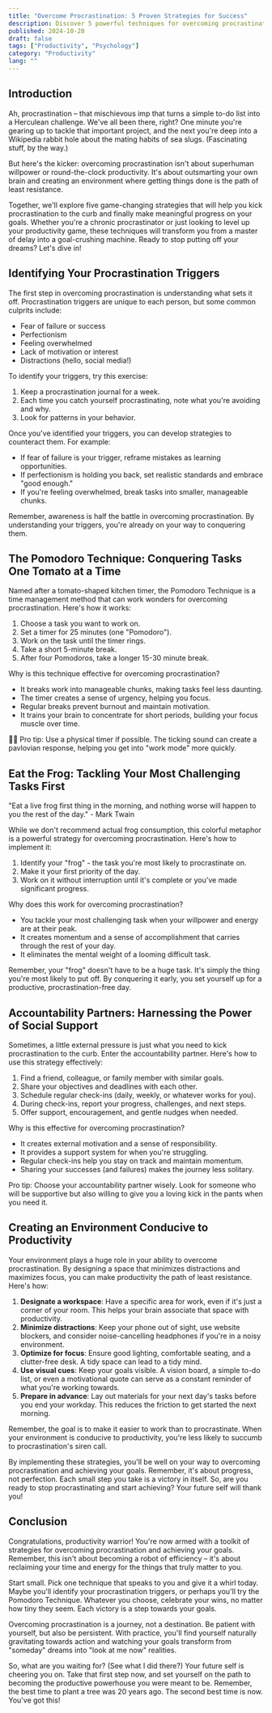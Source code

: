 ```yaml
---
title: "Overcome Procrastination: 5 Proven Strategies for Success"
description: Discover 5 powerful techniques for overcoming procrastination and achieving your goals. Learn how to boost productivity and finally conquer your to-do list!
published: 2024-10-20
draft: false
tags: ["Productivity", "Psychology"]
category: "Productivity"
lang: ""
---
```



## Introduction

Ah, procrastination – that mischievous imp that turns a simple to-do list into a Herculean challenge. We've all been there, right? One minute you're gearing up to tackle that important project, and the next you're deep into a Wikipedia rabbit hole about the mating habits of sea slugs. (Fascinating stuff, by the way.)

But here's the kicker: overcoming procrastination isn't about superhuman willpower or round-the-clock productivity. It's about outsmarting your own brain and creating an environment where getting things done is the path of least resistance.


Together, we'll explore five game-changing strategies that will help you kick procrastination to the curb and finally make meaningful progress on your goals. Whether you're a chronic procrastinator or just looking to level up your productivity game, these techniques will transform you from a master of delay into a goal-crushing machine. Ready to stop putting off your dreams? Let's dive in!

## Identifying Your Procrastination Triggers

The first step in overcoming procrastination is understanding what sets it off. Procrastination triggers are unique to each person, but some common culprits include:

- Fear of failure or success
- Perfectionism
- Feeling overwhelmed
- Lack of motivation or interest
- Distractions (hello, social media!)

To identify your triggers, try this exercise:

1. Keep a procrastination journal for a week.
2. Each time you catch yourself procrastinating, note what you're avoiding and why.
3. Look for patterns in your behavior.

Once you've identified your triggers, you can develop strategies to counteract them. For example:

- If fear of failure is your trigger, reframe mistakes as learning opportunities.
- If perfectionism is holding you back, set realistic standards and embrace "good enough."
- If you're feeling overwhelmed, break tasks into smaller, manageable chunks.

Remember, awareness is half the battle in overcoming procrastination. By understanding your triggers, you're already on your way to conquering them.

## The Pomodoro Technique: Conquering Tasks One Tomato at a Time

Named after a tomato-shaped kitchen timer, the Pomodoro Technique is a time management method that can work wonders for overcoming procrastination. Here's how it works:

1. Choose a task you want to work on.
2. Set a timer for 25 minutes (one "Pomodoro").
3. Work on the task until the timer rings.
4. Take a short 5-minute break.
5. After four Pomodoros, take a longer 15-30 minute break.

Why is this technique effective for overcoming procrastination?

- It breaks work into manageable chunks, making tasks feel less daunting.
- The timer creates a sense of urgency, helping you focus.
- Regular breaks prevent burnout and maintain motivation.
- It trains your brain to concentrate for short periods, building your focus muscle over time.

💁‍♀️ Pro tip: Use a physical timer if possible. The ticking sound can create a pavlovian response, helping you get into "work mode" more quickly.

## Eat the Frog: Tackling Your Most Challenging Tasks First

"Eat a live frog first thing in the morning, and nothing worse will happen to you the rest of the day." - Mark Twain

While we don't recommend actual frog consumption, this colorful metaphor is a powerful strategy for overcoming procrastination. Here's how to implement it:

1. Identify your "frog" - the task you're most likely to procrastinate on.
2. Make it your first priority of the day.
3. Work on it without interruption until it's complete or you've made significant progress.

Why does this work for overcoming procrastination?

- You tackle your most challenging task when your willpower and energy are at their peak.
- It creates momentum and a sense of accomplishment that carries through the rest of your day.
- It eliminates the mental weight of a looming difficult task.

Remember, your "frog" doesn't have to be a huge task. It's simply the thing you're most likely to put off. By conquering it early, you set yourself up for a productive, procrastination-free day.

## Accountability Partners: Harnessing the Power of Social Support

Sometimes, a little external pressure is just what you need to kick procrastination to the curb. Enter the accountability partner. Here's how to use this strategy effectively:

1. Find a friend, colleague, or family member with similar goals.
2. Share your objectives and deadlines with each other.
3. Schedule regular check-ins (daily, weekly, or whatever works for you).
4. During check-ins, report your progress, challenges, and next steps.
5. Offer support, encouragement, and gentle nudges when needed.

Why is this effective for overcoming procrastination?

- It creates external motivation and a sense of responsibility.
- It provides a support system for when you're struggling.
- Regular check-ins help you stay on track and maintain momentum.
- Sharing your successes (and failures) makes the journey less solitary.

Pro tip: Choose your accountability partner wisely. Look for someone who will be supportive but also willing to give you a loving kick in the pants when you need it.

## Creating an Environment Conducive to Productivity

Your environment plays a huge role in your ability to overcome procrastination. By designing a space that minimizes distractions and maximizes focus, you can make productivity the path of least resistance. Here's how:

1. **Designate a workspace**: Have a specific area for work, even if it's just a corner of your room. This helps your brain associate that space with productivity.
2. **Minimize distractions**: Keep your phone out of sight, use website blockers, and consider noise-cancelling headphones if you're in a noisy environment.
3. **Optimize for focus**: Ensure good lighting, comfortable seating, and a clutter-free desk. A tidy space can lead to a tidy mind.
4. **Use visual cues**: Keep your goals visible. A vision board, a simple to-do list, or even a motivational quote can serve as a constant reminder of what you're working towards.
5. **Prepare in advance**: Lay out materials for your next day's tasks before you end your workday. This reduces the friction to get started the next morning.

Remember, the goal is to make it easier to work than to procrastinate. When your environment is conducive to productivity, you're less likely to succumb to procrastination's siren call.

By implementing these strategies, you'll be well on your way to overcoming procrastination and achieving your goals. Remember, it's about progress, not perfection. Each small step you take is a victory in itself. So, are you ready to stop procrastinating and start achieving? Your future self will thank you!

## Conclusion

Congratulations, productivity warrior! You're now armed with a toolkit of strategies for overcoming procrastination and achieving your goals. Remember, this isn't about becoming a robot of efficiency – it's about reclaiming your time and energy for the things that truly matter to you.

Start small. Pick one technique that speaks to you and give it a whirl today. Maybe you'll identify your procrastination triggers, or perhaps you'll try the Pomodoro Technique. Whatever you choose, celebrate your wins, no matter how tiny they seem. Each victory is a step towards your goals.

Overcoming procrastination is a journey, not a destination. Be patient with yourself, but also be persistent. With practice, you'll find yourself naturally gravitating towards action and watching your goals transform from "someday" dreams into "look at me now" realities.

So, what are you waiting for? (See what I did there?) Your future self is cheering you on. Take that first step now, and set yourself on the path to becoming the productive powerhouse you were meant to be. Remember, the best time to plant a tree was 20 years ago. The second best time is now. You've got this!
